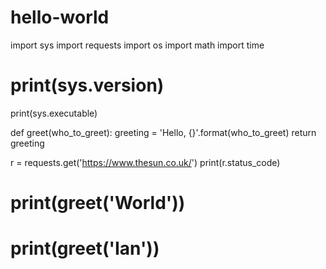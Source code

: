# hello-world
import sys
import requests
import os
import math
import time


# print(sys.version)
print(sys.executable)


def greet(who_to_greet):
    greeting = 'Hello, {}'.format(who_to_greet)
    return greeting


r = requests.get('https://www.thesun.co.uk/')
print(r.status_code)

# print(greet('World'))
# print(greet('Ian'))
